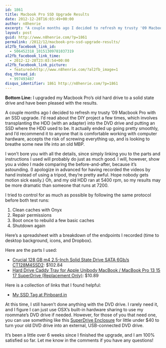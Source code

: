 ```yaml
---
id: 1861
title: Macbook Pro SSD Upgrade Results
date: 2012-12-28T16:03:49+00:00
author: n8henrie
excerpt: "A couple months ago I decided to refresh my trusty '09 Macbook Pro with an SSD upgrade. I'd read about the DIY project a few times, which involves transplanting the HDD (with an adapter) into the DVD drive and putting an SSD where the HDD used to be. It actually ended up going pretty smoothly, and I'd recommend it to anyone that is comfortable working with computer hardware, accepts the risk of screwing everything up, and is looking to breathe some new life into an old MBP."
layout: post
guid: http://www.n8henrie.com/?p=1861
permalink: /2012/12/macbook-pro-ssd-upgrade-results/
al2fb_facebook_link_id:
  - 506452318_10151309781037319
al2fb_facebook_link_time:
  - 2012-12-28T23:03:54+00:00
al2fb_facebook_link_picture:
  - featured=http://www.n8henrie.com/?al2fb_image=1
dsq_thread_id:
  - 997493487
disqus_identifier: 1861 http://n8henrie.com/?p=1861
---
```

**Bottom Line:** I upgraded my Macbook Pro’s old hard drive to a solid state drive and have been pleased with the results.
  
<!--more-->

A couple months ago I decided to refresh my trusty ’09 Macbook Pro with an SSD upgrade. I’d read about the DIY project a few times, which involves transplanting the HDD (with an adapter) into the DVD drive and putting an SSD where the HDD used to be. It actually ended up going pretty smoothly, and I’d recommend it to anyone that is comfortable working with computer hardware, accepts the risk of screwing everything up, and is looking to breathe some new life into an old MBP.

I won’t bore you with all the details, since simply linking you to the parts and instructions I used will probably do just as much good. I will, however, show you a video I made comparing the before-and-after, because it’s astounding. (I apologize in advanced for having recorded the videos by hand instead of using a tripod, they’re pretty awful. Hope nobody gets motion sick easily.) Oh, and my old HDD ran at 5400 rpm, so my results may be more dramatic than someone that runs at 7200.



I tried to control for as much as possible by following the same protocol before both test runs:

  1. Clean caches with Onyx
  2. Repair permissions
  3. Boot once to rebuild a few basic caches
  4. Shutdown again

Here’s a spreadsheet with a breakdown of the endpoints I recorded (time to desktop background, icons, and Dropbox).



Here are the parts I used:

  * <a target="_blank" href="http://www.amazon.com/gp/product/B004W2JKZI/ref=as_li_ss_tl?ie=UTF8&tag=n8henriecom-20&linkCode=as2&camp=1789&creative=390957&creativeASIN=B004W2JKZI">Crucial 128 GB m4 2.5-Inch Solid State Drive SATA 6Gb/s CT128M4SSD2</a>: $102.84
  * <a target="_blank" href="http://www.amazon.com/gp/product/B0058AH2US/ref=as_li_ss_tl?ie=UTF8&tag=n8henriecom-20&linkCode=as2&camp=1789&creative=390957&creativeASIN=B0058AH2US">Hard Drive Caddy Tray for Apple Unibody MacBook / MacBook Pro 13 15 17 SuperDrive (Replacement Only)</a>: $10.89

Here is a collection of links that I found helpful:

  * <a target="_blank" href="https://pinboard.in/u:n8henrie/t:ssd/">My SSD Tag at Pinboard.in</a>

At this time, I still haven’t done anything with the DVD drive. I rarely need it, and I figure I can just use OSX’s built-in hardware sharing to use my roommate’s DVD drive if needed. However, for those of you that need one, you can use something like this <a target="_blank" href="http://www.amazon.com/gp/product/B00724YQSY/ref=as_li_ss_tl?ie=UTF8&tag=n8henriecom-20&linkCode=as2&camp=1789&creative=390957&creativeASIN=B00724YQSY">SuperDrive Enclosure</a> for little under $40 to turn your old DVD drive into an external, USB-connected DVD drive.

It’s been a little over 6 weeks since I finished the upgrade, and I am 100% satisfied so far. Let me know in the comments if you have any questions!